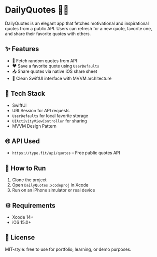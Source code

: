 # DailyQuotes 🌅📖

DailyQuotes is an elegant app that fetches motivational and inspirational quotes from a public API. Users can refresh for a new quote, favorite one, and share their favorite quotes with others.

## ✨ Features

- 🔄 Fetch random quotes from API
- ❤️ Save a favorite quote using `UserDefaults`
- 📤 Share quotes via native iOS share sheet
- 📱 Clean SwiftUI interface with MVVM architecture

## 🔧 Tech Stack

- SwiftUI
- URLSession for API requests
- `UserDefaults` for local favorite storage
- `UIActivityViewController` for sharing
- MVVM Design Pattern

## 🌐 API Used

- `https://type.fit/api/quotes` – Free public quotes API

## 🧪 How to Run

1. Clone the project
2. Open `DailyQuotes.xcodeproj` in Xcode
3. Run on an iPhone simulator or real device

## ⚙️ Requirements

- Xcode 14+
- iOS 15.0+

## 📄 License

MIT-style: free to use for portfolio, learning, or demo purposes.
